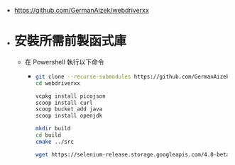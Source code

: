- https://github.com/GermanAizek/webdriverxx
- # 安裝所需前製函式庫
	- 在 Powershell 執行以下命令
		- ```bash
		  git clone --recurse-submodules https://github.com/GermanAizek/webdriverxx.git
		  cd webdriverxx
		  
		  vcpkg install picojson
		  scoop install curl
		  scoop bucket add java
		  scoop install openjdk
		  
		  mkdir build
		  cd build
		  cmake ../src
		  
		  wget https://selenium-release.storage.googleapis.com/4.0-beta-4/selenium-server-4.0.0-beta-4.jar
		  ```